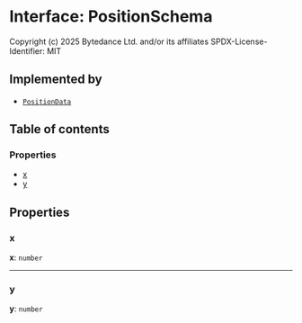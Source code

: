 # Interface: PositionSchema

Copyright (c) 2025 Bytedance Ltd. and/or its affiliates
SPDX-License-Identifier: MIT

## Implemented by

* [`PositionData`](/en/auto-docs/free-layout-editor/classes/PositionData.md)

## Table of contents

### Properties

* [x](/en/auto-docs/free-layout-editor/interfaces/PositionSchema.md#x)
* [y](/en/auto-docs/free-layout-editor/interfaces/PositionSchema.md#y)

## Properties

### x

**x**: `number`

***

### y

**y**: `number`
